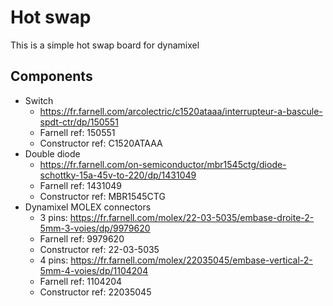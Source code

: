 # Hot swap

This is a simple hot swap board for dynamixel

## Components

* Switch
    * https://fr.farnell.com/arcolectric/c1520ataaa/interrupteur-a-bascule-spdt-ctr/dp/150551
    * Farnell ref: 150551
    * Constructor ref: C1520ATAAA 
* Double diode
    * https://fr.farnell.com/on-semiconductor/mbr1545ctg/diode-schottky-15a-45v-to-220/dp/1431049
    * Farnell ref: 1431049
    * Constructor ref: MBR1545CTG
* Dynamixel MOLEX connectors
    * 3 pins: https://fr.farnell.com/molex/22-03-5035/embase-droite-2-5mm-3-voies/dp/9979620
    * Farnell ref: 9979620
    * Constructor ref: 22-03-5035 
    * 4 pins: https://fr.farnell.com/molex/22035045/embase-vertical-2-5mm-4-voies/dp/1104204
    * Farnell ref: 1104204
    * Constructor ref: 22035045
